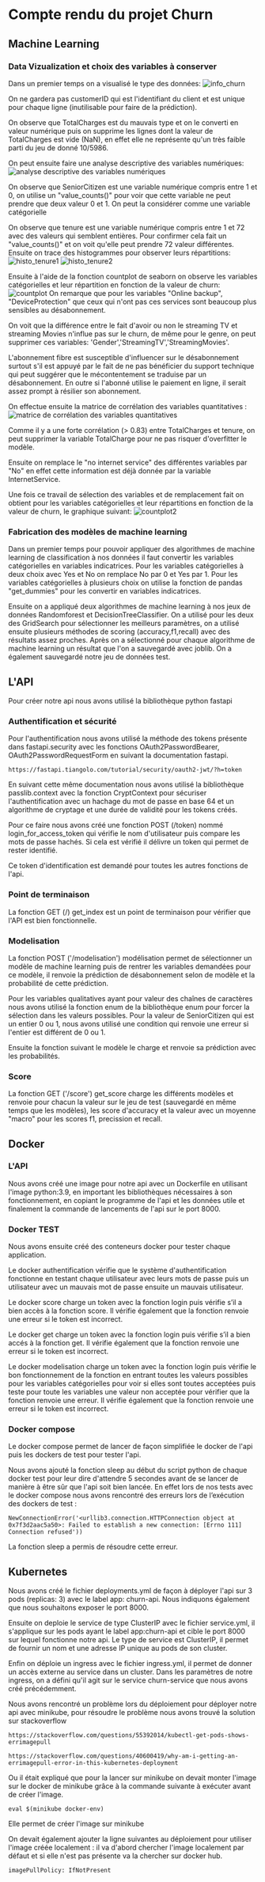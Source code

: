 # Compte rendu du projet Churn

## Machine Learning 

### Data Vizualization et choix des variables à conserver
Dans un premier temps on a visualisé le type des données:
![info_churn](images/churn_info.png "info_churn")

On ne gardera pas customerID qui est l'identifiant du client et est unique pour chaque ligne (inutilisable pour faire de la prédiction).

On observe que TotalCharges est du mauvais type et on le converti en valeur numérique puis on supprime les lignes dont la valeur de TotalCharges est vide (NaN), en effet elle ne représente qu'un très faible parti du jeu de donné 10/5986.

On peut ensuite faire une analyse descriptive des variables numériques:
![analyse descriptive des variables numériques](images/describe_val_num.png "analyse descriptive des variables numériques")

On observe que SeniorCitizen est une variable numérique compris entre 1 et 0, on utilise un "value_counts()" pour voir que cette variable ne peut prendre que deux valeur 0 et 1. On peut la considérer comme une variable catégorielle

On observe que tenure est une variable numérique compris entre 1 et 72 avec des valeurs qui semblent entières. Pour confirmer cela fait un "value_counts()" et on voit qu'elle peut prendre 72 valeur différentes. Ensuite on trace des histogrammes pour observer leurs répartitions:
![histo_tenure1](images/tenure1.png "histo_tenure1")
![histo_tenure2](images/tenure2.png "histo_tenure2")

Ensuite à l'aide de la fonction countplot de seaborn 
on observe les variables catégorielles et leur répartition en fonction de la valeur de churn:
![countplot](images/countplot.png "countplot")
On remarque que pour les variables "Online backup", "DeviceProtection" que ceux qui n'ont pas ces services sont beaucoup plus sensibles au désabonnement.

On voit que la  différence entre le fait d'avoir ou non le streaming TV et streaming Movies n'influe pas sur le churn, de même pour le genre, on peut supprimer ces variables:  'Gender','StreamingTV','StreamingMovies'.

L'abonnement fibre est susceptible d'influencer sur le désabonnement surtout s'il est appuyé par le fait de ne pas bénéficier du support technique qui peut suggérer que le mécontentement se traduise par un désabonnement. En outre si l'abonné utilise le paiement en ligne, il serait assez prompt à résilier son abonnement.

On effectue ensuite la matrice de corrélation des variables quantitatives :
![matrice de corrélation des variables quantitatives](images/matrice_de_correlation.png "matrice de corrélation des variables quantitatives")

Comme il y a une forte corrélation (> 0.83) entre TotalCharges et tenure, on peut supprimer la variable TotalCharge pour ne pas risquer d'overfitter le modèle.

Ensuite on remplace le "no internet service" des différentes variables par "No" en effet cette information est déjà donnée par la variable InternetService.

Une fois ce travail de sélection des variables et de remplacement fait on obtient pour les variables catégorielles et leur répartitions en fonction de la valeur de churn, le graphique suivant:
![countplot2](images/countplot2.png "countplot2")

### Fabrication des modèles de machine learning

Dans un premier temps pour pouvoir appliquer des algorithmes de machine learning de classification à nos données il faut convertir les variables catégorielles en variables indicatrices. Pour les variables catégorielles à deux choix avec Yes et No on remplace No par 0 et Yes par 1. Pour les variables catégorielles à plusieurs choix on utilise la fonction de pandas "get_dummies" pour les convertir en variables indicatrices.

Ensuite on a appliqué deux algorithmes de machine learning à nos jeux de données Randomforest et DecisionTreeClassifier. On a utilisé pour les deux des GridSearch pour sélectionner les meilleurs paramètres, on a utilisé ensuite plusieurs méthodes de scoring (accuracy,f1,recall) avec des résultats assez proches. Après on a sélectionné pour chaque algorithme de machine learning un résultat que l'on a sauvegardé avec joblib. On a également sauvegardé notre jeu de données test.


## L'API

Pour créer notre api nous avons utilisé la bibliothèque python fastapi

### Authentification et sécurité

Pour l'authentification nous avons utilisé la méthode des tokens présente dans fastapi.security avec les fonctions OAuth2PasswordBearer, OAuth2PasswordRequestForm en suivant la documentation fastapi.
```
https://fastapi.tiangolo.com/tutorial/security/oauth2-jwt/?h=token
```
En suivant cette même documentation nous avons utilisé la bibliothèque passlib.context avec la fonction CryptContext pour sécuriser l'authentification avec un hachage du mot de passe en base 64 et un algorithme de cryptage et une durée de validité pour les tokens créés.

Pour ce faire nous avons créé une fonction POST (/token) nommé login_for_access_token qui vérifie le nom d'utilisateur puis compare les mots de passe hachés. Si cela est vérifié il délivre un token qui permet de rester identifié.

Ce token d'identification est demandé pour toutes les autres fonctions de l'api.

### Point de terminaison
La fonction GET (/) get_index est un point de terminaison pour vérifier que l'API est bien fonctionnelle.

### Modelisation

La fonction POST ('/modelisation') modélisation permet de sélectionner un modèle de machine learning puis de rentrer les variables demandées pour ce modèle, il renvoie la prédiction de désabonnement selon de modèle et la probabilité de cette prédiction.

Pour les variables qualitatives ayant pour valeur des chaînes de caractères  nous avons utilisé la fonction enum de la bibliothèque enum pour forcer la sélection dans les valeurs possibles.
Pour la valeur de SeniorCitizen qui est un entier 0 ou 1, nous avons utilisé une condition qui renvoie une erreur si l'entier est différent de 0 ou 1.

Ensuite la fonction suivant le modèle le charge et renvoie sa prédiction avec les probabilités.

### Score
La fonction GET ('/score') get_score charge les différents modèles et renvoie pour chacun la valeur sur le jeu de test (sauvegardé en même temps que les modèles), les score d'accuracy et la valeur avec un moyenne "macro" pour les scores f1, precission et recall. 


## Docker

### L'API
Nous avons créé une image pour notre api avec un Dockerfile en utilisant l'image python:3.9, en important les bibliothèques nécessaires à son fonctionnement, en copiant le programme de l'api et les données utile et finalement la commande de lancements de l'api sur le port 8000.

### Docker TEST
Nous avons ensuite créé des conteneurs docker pour tester chaque application. 

Le docker authentification vérifie que le système d'authentification fonctionne en testant chaque utilisateur avec leurs mots de passe puis un utilisateur avec un mauvais mot de passe ensuite un mauvais utilisateur.

Le docker score charge un token avec la fonction login puis vérifie s’il a bien accès à la fonction score. Il vérifie également que la fonction renvoie une erreur si le token est incorrect.

Le docker get charge un token avec la fonction login puis vérifie s’il a bien accés à la fonction get. Il vérifie également que la fonction renvoie une erreur si le token est incorrect.

Le docker modelisation charge un token avec la fonction login puis vérifie le bon fonctionnement de la fonction en entrant toutes les valeurs possibles pour les variables catégorielles pour voir si elles sont toutes acceptées puis teste pour toute les variables une valeur non acceptée pour vérifier que la fonction renvoie une erreur. Il vérifie également que la fonction renvoie une erreur si le token est incorrect.

### Docker compose

Le docker compose permet de lancer de façon simplifiée le docker de l'api puis les dockers de test pour tester l'api. 

Nous avons ajouté la fonction sleep au début du script python de chaque docker test pour leur dire d'attendre 5 secondes avant de se lancer de manière à être sûr que l'api soit bien lancée. En effet lors de nos tests avec le docker compose nous avons rencontré des erreurs lors de l’exécution des dockers de test :
```
NewConnectionError('<urllib3.connection.HTTPConnection object at 0x7f3d2aac5a50>: Failed to establish a new connection: [Errno 111] Connection refused'))
```
La fonction sleep a permis de résoudre cette erreur.


## Kubernetes

Nous avons créé le fichier deployments.yml de façon à déployer l'api sur 3 pods (replicas: 3) avec le label app: churn-api. Nous indiquons également que nous souhaitons exposer le port 8000.

Ensuite on deploie le service de type ClusterIP avec le fichier service.yml, il s'applique sur les pods ayant le label app:churn-api et cible le port 8000 sur lequel fonctionne notre api. Le type de service est ClusterIP, il permet de fournir un nom et une adresse IP unique au pods de son cluster.

Enfin on déploie un ingress avec le fichier ingress.yml, il permet de donner un accès externe au service dans un cluster. Dans les paramètres de notre ingress, on a défini qu'il agit sur le service churn-service que nous avons créé précédemment.

Nous avons rencontré un problème lors du déploiement pour déployer notre api avec minikube, pour résoudre le problème nous avons trouvé la solution sur stackoverflow
```
https://stackoverflow.com/questions/55392014/kubectl-get-pods-shows-errimagepull

https://stackoverflow.com/questions/40600419/why-am-i-getting-an-errimagepull-error-in-this-kubernetes-deployment
```
Ou il était expliqué que pour la lancer sur minikube on devait monter l'image sur le docker de minikube grâce à la commande suivante à exécuter avant de créer l'image.
```
eval $(minikube docker-env)
```
Elle permet de créer l'image sur minikube

On devait également ajouter la ligne suivantes au déploiement pour utiliser l'image créée localement : il va d'abord chercher l'image localement par défaut et si elle n'est pas présente va la chercher sur docker hub.
```
imagePullPolicy: IfNotPresent
```
